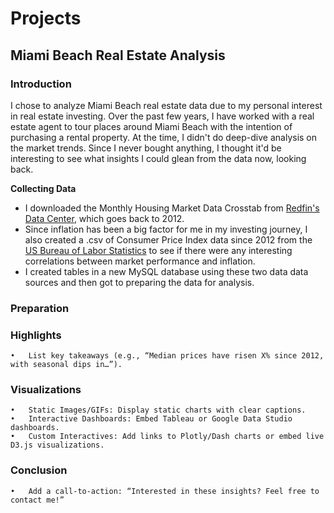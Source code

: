 # Projects
## Miami Beach Real Estate Analysis
### Introduction
I chose to analyze Miami Beach real estate data due to my personal interest in real estate investing. Over the past few years, I have worked with a real estate agent to tour places around Miami Beach with the intention of purchasing a rental property. At the time, I didn't do deep-dive analysis on the market trends. Since I never bought anything, I thought it'd be interesting to see what insights I could glean from the data now, looking back.

**Collecting Data**
- I downloaded the Monthly Housing Market Data Crosstab from [Redfin's Data Center](https://www.redfin.com/news/data-center/), which goes back to 2012.
- Since inflation has been a big factor for me in my investing journey, I also created a .csv of Consumer Price Index data since 2012 from the [US Bureau of Labor Statistics](https://www.usinflationcalculator.com/inflation/consumer-price-index-and-annual-percent-changes-from-1913-to-2008/#google_vignette) to see if there were any interesting correlations between market performance and inflation.
- I created tables in a new MySQL database using these two data data sources and then got to preparing the data for analysis.

### Preparation


### Highlights
	•	List key takeaways (e.g., “Median prices have risen X% since 2012, with seasonal dips in…”).

### Visualizations
	•	Static Images/GIFs: Display static charts with clear captions.
	•	Interactive Dashboards: Embed Tableau or Google Data Studio dashboards.
	•	Custom Interactives: Add links to Plotly/Dash charts or embed live D3.js visualizations.

### Conclusion
	•	Add a call-to-action: “Interested in these insights? Feel free to contact me!”

